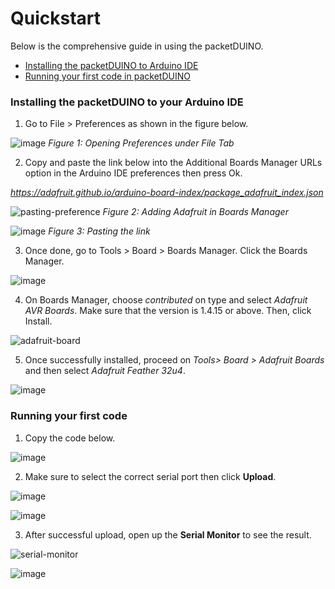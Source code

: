 # Quickstart

Below is the comprehensive guide in using the packetDUINO.

- [Installing the packetDUINO to Arduino IDE](/Quickstart.md#installing-the-packetduino-to-your-arduino-ide)
- [Running your first code in packetDUINO](/Quickstart.md#running-your-first-code)

### Installing the packetDUINO to your Arduino IDE

1. Go to File > Preferences as shown in the figure below.

![image](https://user-images.githubusercontent.com/110519487/182997548-f8b14bdc-e61a-4f08-86bc-321994d06c52.png)
*Figure 1: Opening Preferences under File Tab*

2. Copy and paste the link below into the Additional Boards Manager URLs option in the Arduino IDE preferences then press Ok.

*https://adafruit.github.io/arduino-board-index/package_adafruit_index.json*

![pasting-preference](https://user-images.githubusercontent.com/110519487/182998070-5bb4e0b7-f43f-4fe7-b995-e129038cf194.png)
*Figure 2: Adding Adafruit in Boards Manager*

![image](https://user-images.githubusercontent.com/110519487/182998283-1ba3e75f-f1ab-40c9-a14a-c954bad4cef6.png)
*Figure 3: Pasting the link*

3. Once done, go to Tools > Board > Boards Manager. Click the Boards Manager.

![image](https://user-images.githubusercontent.com/110519487/182998540-2706f592-7d1d-4f7f-bcb3-85e792b3230d.png)

4. On Boards Manager, choose *contributed* on type and select *Adafruit AVR Boards*. Make sure that the version is 1.4.15 or above. Then, click Install.

![adafruit-board](https://user-images.githubusercontent.com/110519487/182998979-9e97ece9-0b0b-4d16-b08d-41eb80b0db92.png)

5. Once successfully installed, proceed on *Tools> Board > Adafruit Boards* and then select *Adafruit Feather 32u4*.

![image](https://user-images.githubusercontent.com/110519487/182999273-248612b0-b5dd-447e-bac0-ca130fa88516.png)

### Running your first code

1. Copy the code below.

![image](https://user-images.githubusercontent.com/110519487/183000139-f101e183-7817-4f4e-a3eb-d2db8899fc59.png)


2. Make sure to select the correct serial port then click **Upload**.

![image](https://user-images.githubusercontent.com/110519487/183000267-1e5c07b5-3a59-44d4-838d-8168448c529e.png)

![image](https://user-images.githubusercontent.com/110519487/183000315-4ca7bfc7-db1c-4146-ae8c-4521fdd05a0d.png)

3. After successful upload, open up the **Serial Monitor** to see the result.

![serial-monitor](https://user-images.githubusercontent.com/110519487/183000487-0c413819-66e4-444c-9b99-74713821192e.png)

![image](https://user-images.githubusercontent.com/110519487/183000556-988e13e6-9978-44cc-9005-b4a2b3972f3a.png)










